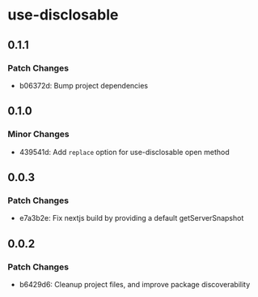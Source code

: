 # use-disclosable

## 0.1.1

### Patch Changes

- b06372d: Bump project dependencies

## 0.1.0

### Minor Changes

- 439541d: Add `replace` option for use-disclosable open method

## 0.0.3

### Patch Changes

- e7a3b2e: Fix nextjs build by providing a default getServerSnapshot

## 0.0.2

### Patch Changes

- b6429d6: Cleanup project files, and improve package discoverability
